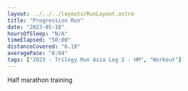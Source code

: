 ```yaml
---
layout: ../../../layouts/RunLayout.astro
title: "Progression Run"
date: "2023-05-18"
hoursOfSleep: "N/A"
timeElapsed: "50:00"
distanceCovered: "6.19"
averagePace: "8:04"
tags: ["2023 - Trilogy Run Asia Leg 2 - HM", "Workout"]
---
```


Half marathon training
